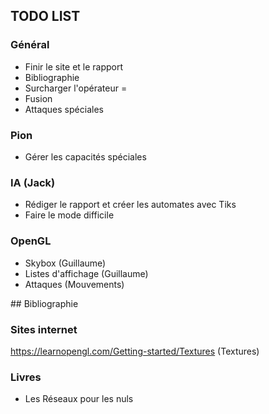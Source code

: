 ## TODO LIST

### Général

- Finir le site et le rapport
- Bibliographie
- Surcharger l'opérateur =
- Fusion
- Attaques spéciales

### Pion

- Gérer les capacités spéciales

### IA (Jack)

- Rédiger le rapport et créer les automates avec Tiks 
- Faire le mode difficile

### OpenGL

- Skybox (Guillaume)
- Listes d'affichage (Guillaume)
- Attaques (Mouvements)

## Bibliographie

### Sites internet

https://learnopengl.com/Getting-started/Textures (Textures)

### Livres

- Les Réseaux pour les nuls
